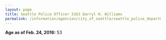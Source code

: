 ```yaml
---
layout: page
title: Seattle Police Officer 5163 Darryl H. Williams
permalink: /information/agencies/city_of_seattle/seattle_police_department/copbook/5163/
---
```


**Age as of Feb. 24, 2016:** 53
